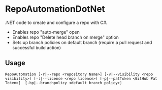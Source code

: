 # RepoAutomationDotNet
.NET code to create and configure a repo with C#.  
- Enables repo "auto-merge" open
- Enables repo "Delete head branch on merge" option 
- Sets up branch policies on default branch (require a pull request and successful build action)

## Usage

```
RepoAutomation [-r|--repo <repository Name>] [-v|--visibility <repo visibility>] [-l|--license <repo license>] [-p|--patToken <GitHub Pat Token>]  [-bp|--branchpolicy <default branch policy>]
```

